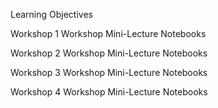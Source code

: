 Learning Objectives

Workshop 1
    Workshop
        Mini-Lecture
        Notebooks

Workshop 2
    Workshop
        Mini-Lecture
        Notebooks

Workshop 3
    Workshop
        Mini-Lecture
        Notebooks

Workshop 4
    Workshop
        Mini-Lecture
        Notebooks
